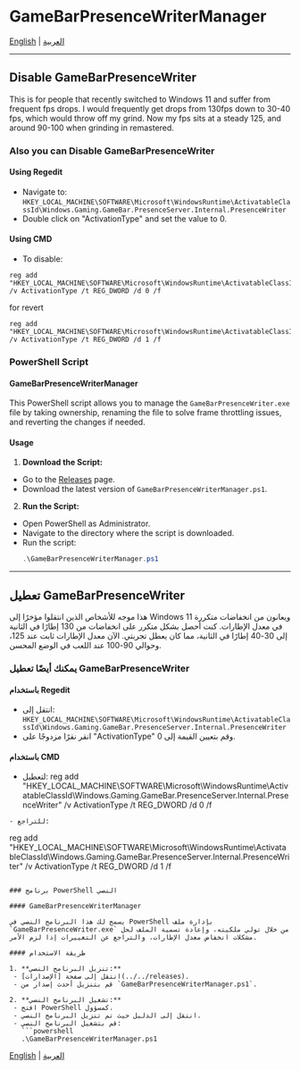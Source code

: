 # GameBarPresenceWriterManager

[English](#english) | [العربية](#العربية)

---

## <a name="english"></a>Disable GameBarPresenceWriter

This is for people that recently switched to Windows 11 and suffer from frequent fps drops. I would frequently get drops from 130fps down to 30-40 fps, which would throw off my grind. Now my fps sits at a steady 125, and around 90-100 when grinding in remastered.

### Also you can Disable GameBarPresenceWriter

#### Using Regedit
- Navigate to: `HKEY_LOCAL_MACHINE\SOFTWARE\Microsoft\WindowsRuntime\ActivatableClassId\Windows.Gaming.GameBar.PresenceServer.Internal.PresenceWriter`
- Double click on "ActivationType" and set the value to 0.

#### Using CMD
- To disable:
```
reg add "HKEY_LOCAL_MACHINE\SOFTWARE\Microsoft\WindowsRuntime\ActivatableClassId\Windows.Gaming.GameBar.PresenceServer.Internal.PresenceWriter" /v ActivationType /t REG_DWORD /d 0 /f
```
for revert 
```
reg add "HKEY_LOCAL_MACHINE\SOFTWARE\Microsoft\WindowsRuntime\ActivatableClassId\Windows.Gaming.GameBar.PresenceServer.Internal.PresenceWriter" /v ActivationType /t REG_DWORD /d 1 /f
```

### PowerShell Script

#### GameBarPresenceWriterManager

This PowerShell script allows you to manage the `GameBarPresenceWriter.exe` file by taking ownership, renaming the file to solve frame throttling issues, and reverting the changes if needed.

#### Usage

1. **Download the Script:**
 - Go to the [Releases](../../releases) page.
 - Download the latest version of `GameBarPresenceWriterManager.ps1`.

2. **Run the Script:**
 - Open PowerShell as Administrator.
 - Navigate to the directory where the script is downloaded.
 - Run the script:
   ```powershell
   .\GameBarPresenceWriterManager.ps1
   ```

---

## <a name="العربية"></a>تعطيل GameBarPresenceWriter

هذا موجه للأشخاص الذين انتقلوا مؤخرًا إلى Windows 11 ويعانون من انخفاضات متكررة في معدل الإطارات. كنت أحصل بشكل متكرر على انخفاضات من 130 إطارًا في الثانية إلى 30-40 إطارًا في الثانية، مما كان يعطل تجربتي. الآن معدل الإطارات ثابت عند 125، وحوالي 90-100 عند اللعب في الوضع المحسن.

### يمكنك أيضًا تعطيل GameBarPresenceWriter

#### باستخدام Regedit
- انتقل إلى: `HKEY_LOCAL_MACHINE\SOFTWARE\Microsoft\WindowsRuntime\ActivatableClassId\Windows.Gaming.GameBar.PresenceServer.Internal.PresenceWriter`
- انقر نقرًا مزدوجًا على "ActivationType" وقم بتعيين القيمة إلى 0.

#### باستخدام CMD
- لتعطيل:
reg add "HKEY_LOCAL_MACHINE\SOFTWARE\Microsoft\WindowsRuntime\ActivatableClassId\Windows.Gaming.GameBar.PresenceServer.Internal.PresenceWriter" /v ActivationType /t REG_DWORD /d 0 /f
```
- للتراجع:

```
reg add "HKEY_LOCAL_MACHINE\SOFTWARE\Microsoft\WindowsRuntime\ActivatableClassId\Windows.Gaming.GameBar.PresenceServer.Internal.PresenceWriter" /v ActivationType /t REG_DWORD /d 1 /f
```

### برنامج PowerShell النصي

#### GameBarPresenceWriterManager

يسمح لك هذا البرنامج النصي في PowerShell بإدارة ملف `GameBarPresenceWriter.exe` من خلال تولي ملكيته، وإعادة تسمية الملف لحل مشكلات انخفاض معدل الإطارات، والتراجع عن التغييرات إذا لزم الأمر.

#### طريقة الاستخدام

1. **تنزيل البرنامج النصي:**
 - انتقل إلى صفحة [الإصدارات](../../releases).
 - قم بتنزيل أحدث إصدار من `GameBarPresenceWriterManager.ps1`.

2. **تشغيل البرنامج النصي:**
 - افتح PowerShell كمسؤول.
 - انتقل إلى الدليل حيث تم تنزيل البرنامج النصي.
 - قم بتشغيل البرنامج النصي:
   ```powershell
   .\GameBarPresenceWriterManager.ps1
   ```

[English](#english) | [العربية](#العربية)
